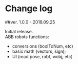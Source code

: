 # Change log

##ver. 1.0.0 - 2016.09.25

Initial release.  
ABB robots functions:
- conversions (boolToNum, etc)
- basic math (vectors, sign);
- UI (read pose, robt, wobj, etc)
